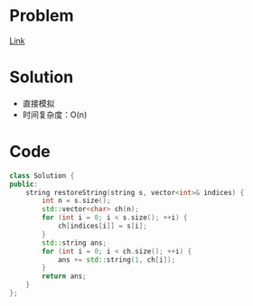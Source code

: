 # Problem
[Link]()

# Solution
* 直接模拟
* 时间复杂度：O(n)

# Code
```cpp
class Solution {
public:
    string restoreString(string s, vector<int>& indices) {
        int n = s.size();
        std::vector<char> ch(n);
        for (int i = 0; i < s.size(); ++i) {
            ch[indices[i]] = s[i];
        }
        std::string ans;
        for (int i = 0; i < ch.size(); ++i) {
            ans += std::string(1, ch[i]);
        }
        return ans;
    }
};

```